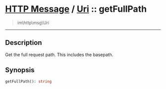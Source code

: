 # [HTTP Message](http.md) / [Uri](http-Uri.md) :: getFullPath
 > im\http\msg\Uri
____

## Description
Get the full request path.
This includes the basepath.

## Synopsis
```php
getFullPath(): string
```
